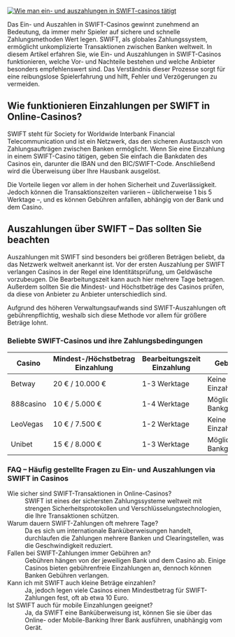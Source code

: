 [![Wie man ein- und auszahlungen in SWIFT-casinos tätigt](https://123-caf.pages.dev/gitsignup.png)](https://vrmoo.ru/Bt82HjjY)

<p>Das Ein- und Auszahlen in SWIFT-Casinos gewinnt zunehmend an Bedeutung, da immer mehr Spieler auf sichere und schnelle Zahlungsmethoden Wert legen. SWIFT, als globales Zahlungssystem, ermöglicht unkomplizierte Transaktionen zwischen Banken weltweit. In diesem Artikel erfahren Sie, wie Ein- und Auszahlungen in SWIFT-Casinos funktionieren, welche Vor- und Nachteile bestehen und welche Anbieter besonders empfehlenswert sind. Das Verständnis dieser Prozesse sorgt für eine reibungslose Spielerfahrung und hilft, Fehler und Verzögerungen zu vermeiden.</p>  <h2>Wie funktionieren Einzahlungen per SWIFT in Online-Casinos?</h2> <p>SWIFT steht für Society for Worldwide Interbank Financial Telecommunication und ist ein Netzwerk, das den sicheren Austausch von Zahlungsaufträgen zwischen Banken ermöglicht. Wenn Sie eine Einzahlung in einem SWIFT-Casino tätigen, geben Sie einfach die Bankdaten des Casinos ein, darunter die IBAN und den BIC/SWIFT-Code. Anschließend wird die Überweisung über Ihre Hausbank ausgelöst.</p> <p>Die Vorteile liegen vor allem in der hohen Sicherheit und Zuverlässigkeit. Jedoch können die Transaktionszeiten variieren – üblicherweise 1 bis 5 Werktage –, und es können Gebühren anfallen, abhängig von der Bank und dem Casino.</p>  <h2>Auszahlungen über SWIFT – Das sollten Sie beachten</h2> <p>Auszahlungen mit SWIFT sind besonders bei größeren Beträgen beliebt, da das Netzwerk weltweit anerkannt ist. Vor der ersten Auszahlung per SWIFT verlangen Casinos in der Regel eine Identitätsprüfung, um Geldwäsche vorzubeugen. Die Bearbeitungszeit kann auch hier mehrere Tage betragen. Außerdem sollten Sie die Mindest- und Höchstbeträge des Casinos prüfen, da diese von Anbieter zu Anbieter unterschiedlich sind.</p> <p>Aufgrund des höheren Verwaltungsaufwands sind SWIFT-Auszahlungen oft gebührenpflichtig, weshalb sich diese Methode vor allem für größere Beträge lohnt.</p>  <h3>Beliebte SWIFT-Casinos und ihre Zahlungsbedingungen</h3> <table>   <thead>     <tr>       <th>Casino</th>       <th>Mindest-/Höchstbetrag Einzahlung</th>       <th>Bearbeitungszeit Einzahlung</th>       <th>Gebühren</th>       <th>Auszahlungsdauer</th>     </tr>   </thead>   <tbody>     <tr>       <td>Betway</td>       <td>20 € / 10.000 €</td>       <td>1-3 Werktage</td>       <td>Keine für Einzahlung</td>       <td>2-5 Werktage</td>     </tr>     <tr>       <td>888casino</td>       <td>10 € / 5.000 €</td>       <td>1-4 Werktage</td>       <td>Mögliche Bankgebühren</td>       <td>3-7 Werktage</td>     </tr>     <tr>       <td>LeoVegas</td>       <td>10 € / 7.500 €</td>       <td>1-2 Werktage</td>       <td>Keine für Einzahlung</td>       <td>2-6 Werktage</td>     </tr>     <tr>       <td>Unibet</td>       <td>15 € / 8.000 €</td>       <td>1-3 Werktage</td>       <td>Mögliche Bankgebühren</td>       <td>2-5 Werktage</td>     </tr>   </tbody> </table>  <h3>FAQ – Häufig gestellte Fragen zu Ein- und Auszahlungen via SWIFT in Casinos</h3> <dl>   <dt>Wie sicher sind SWIFT-Transaktionen in Online-Casinos?</dt>   <dd>SWIFT ist eines der sichersten Zahlungssysteme weltweit mit strengen Sicherheitsprotokollen und Verschlüsselungstechnologien, die Ihre Transaktionen schützen.</dd>      <dt>Warum dauern SWIFT-Zahlungen oft mehrere Tage?</dt>   <dd>Da es sich um internationale Banküberweisungen handelt, durchlaufen die Zahlungen mehrere Banken und Clearingstellen, was die Geschwindigkeit reduziert.</dd>      <dt>Fallen bei SWIFT-Zahlungen immer Gebühren an?</dt>   <dd>Gebühren hängen von der jeweiligen Bank und dem Casino ab. Einige Casinos bieten gebührenfreie Einzahlungen an, dennoch können Banken Gebühren verlangen.</dd>      <dt>Kann ich mit SWIFT auch kleine Beträge einzahlen?</dt>   <dd>Ja, jedoch legen viele Casinos einen Mindestbetrag für SWIFT-Zahlungen fest, oft ab etwa 10 Euro.</dd>      <dt>Ist SWIFT auch für mobile Einzahlungen geeignet?</dt>   <dd>Ja, da SWIFT eine Banküberweisung ist, können Sie sie über das Online- oder Mobile-Banking Ihrer Bank ausführen, unabhängig vom Gerät.</dd> </dl>